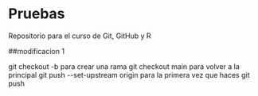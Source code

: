 # Pruebas
Repositorio para el curso de Git, GitHub y R

##modificacion 1

git checkout -b <branchname> para crear una rama
git checkout main para volver a la principal
git push --set-upstream origin <nombre de la rama> para la primera vez que haces git push 
